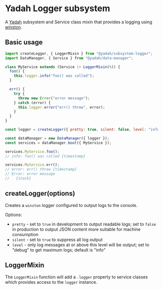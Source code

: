 # Yadah Logger subsystem

A [Yadah](https://www.npmjs.com/packages/@yadah/yadah) subsystem and Service class
mixin that provides a logging using [winston](https://www.npmjs.com/package/winston).

## Basic usage

```js
import createLogger, { LoggerMixin } from "@yadah/subsystem-logger";
import DataManager, { Service } from "@yadah/data-manager";

class MyService extends (Service |> LoggerMixin(%)) {
  foo() {
    this.logger.info("foo() was called");
  }

  err() {
    try {
      throw new Error("error message");
    } catch (error) {
      this.logger.error("err() threw", error);
    }
  }
}

const logger = createLogger({ pretty: true, silent: false, level: "info" });

const dataManager = new DataManager({ logger });
const services = dataManager.boot({ MyService });

services.MyService.foo();
// info: foo() was called {timestamp}

services.MyService.err();
// error: err() threw {timestamp}
// Error: error message
//   {stack}
```

## createLogger(options)

Creates a `winston` logger configured to output logs to the console.

Options:

- `pretty` - set to `true` in development to output readable logs; set to `false`
  in production to output JSON content more suitable for machine consumption
- `silent` - set to `true` to suppress all log output
- `level` - only log messages at or above this level will be output; set to
  "debug" to get maximum logs; default is "info"

## LoggerMixin

The `LoggerMixin` function will add a `.logger` property to service classes which
provides access to the `logger` instance.

